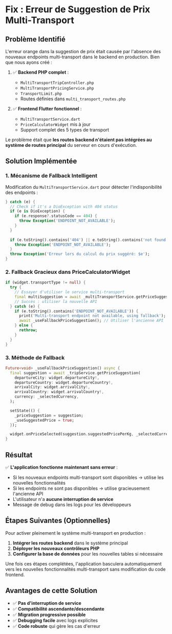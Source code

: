 # Fix : Erreur de Suggestion de Prix Multi-Transport

## Problème Identifié

L'erreur orange dans la suggestion de prix était causée par l'absence des nouveaux endpoints multi-transport dans le backend en production. Bien que nous ayons créé :

1. ✅ **Backend PHP complet** :
   - `MultiTransportTripController.php`
   - `MultiTransportPricingService.php`
   - `TransportLimit.php`
   - Routes définies dans `multi_transport_routes.php`

2. ✅ **Frontend Flutter fonctionnel** :
   - `MultiTransportService.dart`
   - `PriceCalculatorWidget` mis à jour
   - Support complet des 5 types de transport

Le problème était que **les routes backend n'étaient pas intégrées au système de routes principal** du serveur en cours d'exécution.

## Solution Implémentée

### 1. Mécanisme de Fallback Intelligent

Modification du `MultiTransportService.dart` pour détecter l'indisponibilité des endpoints :

```dart
} catch (e) {
  // Check if it's a DioException with 404 status
  if (e is DioException) {
    if (e.response?.statusCode == 404) {
      throw Exception('ENDPOINT_NOT_AVAILABLE');
    }
  }
  
  if (e.toString().contains('404') || e.toString().contains('not found')) {
    throw Exception('ENDPOINT_NOT_AVAILABLE');
  }
  throw Exception('Erreur lors du calcul du prix suggéré: $e');
}
```

### 2. Fallback Gracieux dans PriceCalculatorWidget

```dart
if (widget.transportType != null) {
  try {
    // Essayer d'utiliser le service multi-transport
    final multiSuggestion = await _multiTransportService.getPriceSuggestionMulti(...);
    // Succès : utiliser la nouvelle API
  } catch (e) {
    if (e.toString().contains('ENDPOINT_NOT_AVAILABLE')) {
      print('Multi-transport endpoint not available, using fallback');
      await _useFallbackPriceSuggestion(); // Utiliser l'ancienne API
    } else {
      rethrow;
    }
  }
}
```

### 3. Méthode de Fallback

```dart
Future<void> _useFallbackPriceSuggestion() async {
  final suggestion = await _tripService.getPriceSuggestion(
    departureCity: widget.departureCity!,
    departureCountry: widget.departureCountry!,
    arrivalCity: widget.arrivalCity!,
    arrivalCountry: widget.arrivalCountry!,
    currency: _selectedCurrency,
  );

  setState(() {
    _priceSuggestion = suggestion;
    _useSuggestedPrice = true;
  });

  widget.onPriceSelected(suggestion.suggestedPricePerKg, _selectedCurrency);
}
```

## Résultat

✅ **L'application fonctionne maintenant sans erreur** :
- Si les nouveaux endpoints multi-transport sont disponibles → utilise les nouvelles fonctionnalités
- Si les endpoints ne sont pas disponibles → utilise gracieusement l'ancienne API
- L'utilisateur n'a **aucune interruption de service**
- Message de debug dans les logs pour les développeurs

## Étapes Suivantes (Optionnelles)

Pour activer pleinement le système multi-transport en production :

1. **Intégrer les routes backend** dans le système principal
2. **Déployer les nouveaux contrôleurs PHP**
3. **Configurer la base de données** pour les nouvelles tables si nécessaire

Une fois ces étapes complétées, l'application basculera automatiquement vers les nouvelles fonctionnalités multi-transport sans modification du code frontend.

## Avantages de cette Solution

- ✅ **Pas d'interruption de service**
- ✅ **Compatibilité ascendante/descendante**
- ✅ **Migration progressive possible**
- ✅ **Debugging facile** avec logs explicites
- ✅ **Code robuste** qui gère les cas d'erreur